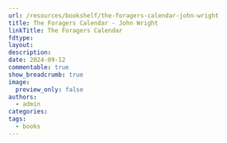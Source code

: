 ```yaml
---
url: /resources/bookshelf/the-foragers-calendar-john-wright
title: The Foragers Calendar - John Wright
linkTitle: The Foragers Calendar
fdtype: 
layout: 
description: 
date: 2024-09-12
commentable: true
show_breadcrumb: true
image:
  preview_only: false
authors:
  - admin
categories: 
tags:
  - books
---
```



